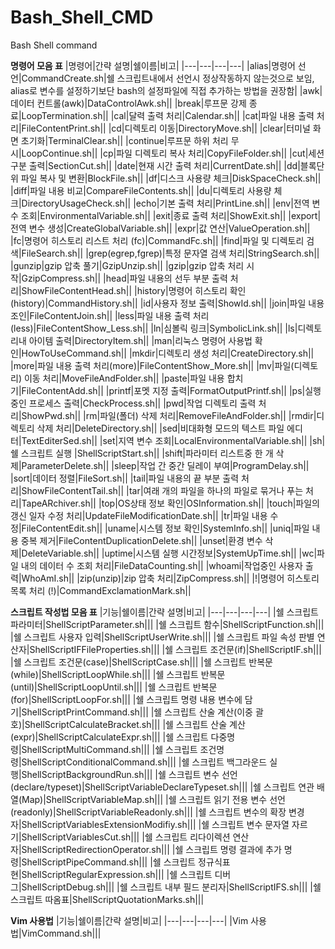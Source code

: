 # Bash_Shell_CMD
Bash Shell command

**명령어 모음 표**
|명령어|간략 설명|쉘이름|비고|
|---|---|---|---|
|alias|명령어 선언|CommandCreate.sh|쉘 스크립트내에서 선언시 정상작동하지 않는것으로 보임, alias로 변수를 설정하기보단 bash의 설정파일에 직접 추가하는 방법을 권장함|
|awk|데이터 컨트롤(awk)|DataControlAwk.sh||
|break|루프문 강제 종료|LoopTermination.sh||
|cal|달력 출력 처리|Calendar.sh||
|cat|파일 내용 출력 처리|FileContentPrint.sh||
|cd|디렉토리 이동|DirectoryMove.sh||
|clear|터미널 화면 초기화|TerminalClear.sh||
|continue|루프문 하위 처리 무시|LoopContinue.sh||
|cp|파일 디렉토리 복사 처리|CopyFileFolder.sh||
|cut|세션 구분 출력|SectionCut.sh||
|date|현재 시간 출력 처리|CurrentDate.sh||
|dd|블록단위 파일 복사 및 변환|BlockFile.sh||
|df|디스크 사용량 체크|DiskSpaceCheck.sh||
|diff|파일 내용 비교|CompareFileContents.sh||
|du|디렉토리 사용량 체크|DirectoryUsageCheck.sh||
|echo|기본 출력 처리|PrintLine.sh||
|env|전역 변수 조회|EnvironmentalVariable.sh||
|exit|종료 출력 처리|ShowExit.sh||
|export|전역 변수 생성|CreateGlobalVariable.sh||
|expr|값 연산|ValueOperation.sh||
|fc|명령어 히스토리 리스트 처리 (fc)|CommandFc.sh||
|find|파일 및 디렉토리 검색|FileSearch.sh||
|grep(egrep,fgrep)|특정 문자열 검색 처리|StringSearch.sh||
|gunzip|gzip 압축 풀기|GzipUnzip.sh||
|gzip|gzip 압축 처리 시작|GzipCompress.sh||
|head|파일 내용의 선두 부분 출력 처리|ShowFileContentHead.sh||
|history|명령어 히스토리 확인 (history)|CommandHistory.sh||
|id|사용자 정보 출력|ShowId.sh||
|join|파일 내용 조인|FileContentJoin.sh||
|less|파일 내용 출력 처리(less)|FileContentShow_Less.sh||
|ln|심볼릭 링크|SymbolicLink.sh||
|ls|디렉토리내 아이템 출력|DirectoryItem.sh||
|man|리눅스 명령어 사용법 확인|HowToUseCommand.sh||
|mkdir|디렉토리 생성 처리|CreateDirectory.sh||
|more|파일 내용 출력 처리(more)|FileContentShow_More.sh||
|mv|파일(디렉토리) 이동 처리|MoveFileAndFolder.sh||
|paste|파일 내용 합치기|FileContentAdd.sh||
|printf|포멧 지정 출력|FormatOutputPrintf.sh||
|ps|실행중인 프로세스 출력|CheckProcess.sh||
|pwd|작업 디렉토리 출력 처리|ShowPwd.sh||
|rm|파일(폴더) 삭제 처리|RemoveFileAndFolder.sh||
|rmdir|디렉토리 삭제 처리|DeleteDirectory.sh||
|sed|비대화형 모드의 텍스트 파일 에디터|TextEditerSed.sh||
|set|지역 변수 조회|LocalEnvironmentalVariable.sh||
|sh|쉘 스크립트 실행 |ShellScriptStart.sh||
|shift|파라미터 리스트중 한 개 삭제|ParameterDelete.sh||
|sleep|작업 간 중간 딜레이 부여|ProgramDelay.sh||
|sort|데이터 정렬|FileSort.sh||
|tail|파일 내용의 끝 부분 출력 처리|ShowFileContentTail.sh||
|tar|여래 개의 파일을 하나의 파일로 묶거나 푸는 처리|TapeARchiver.sh||
|top|OS상태 정보 확인|OSInformation.sh||
|touch|파일의 갱신 일자 수정 처리|UpdateFileModificationDate.sh||
|tr|파일 내용 수정|FileContentEdit.sh||
|uname|시스템 정보 확인|SystemInfo.sh||
|uniq|파일 내용 중복 제거|FileContentDuplicationDelete.sh||
|unset|환경 변수 삭제|DeleteVariable.sh||
|uptime|시스템 실행 시간정보|SystemUpTime.sh||
|wc|파일 내의 데이터 수 조회 처리|FileDataCounting.sh||
|whoami|작업중인 사용자 출력|WhoAmI.sh||
|zip(unzip)|zip 압축 처리|ZipCompress.sh||
|!|명령어 히스토리 목록 처리 (!)|CommandExclamationMark.sh||

**스크립트 작성법 모음 표**
|기능|쉘이름|간략 설명|비고|
|---|---|---|---|
|쉘 스크립트 파라미터|ShellScriptParameter.sh|||
|쉘 스크립트 함수|ShellScriptFunction.sh|||
|쉘 스크립트 사용자 입력|ShellScriptUserWrite.sh|||
|쉘 스크립트 파일 속성 판별 연산자|ShellScriptIFFileProperties.sh|||
|쉘 스크립트 조건문(if)|ShellScriptIF.sh|||
|쉘 스크립트 조건문(case)|ShellScriptCase.sh|||
|쉘 스크립트 반복문(while)|ShellScriptLoopWhile.sh|||
|쉘 스크립트 반복문(until)|ShellScriptLoopUntil.sh|||
|쉘 스크립트 반복문(for)|ShellScriptLoopFor.sh|||
|쉘 스크립트 명령 내용 변수에 담기|ShellScriptPrintCommand.sh|||
|쉘 스크립트 산술 계산(이중 괄호)|ShellScriptCalculateBracket.sh|||
|쉘 스크립트 산술 계산(expr)|ShellScriptCalculateExpr.sh|||
|쉘 스크립트 다중명령|ShellScriptMultiCommand.sh|||
|쉘 스크립트 조건명령|ShellScriptConditionalCommand.sh|||
|쉘 스크립트 백그라운드 실행|ShellScriptBackgroundRun.sh|||
|쉘 스크립트 변수 선언(declare/typeset)|ShellScriptVariableDeclareTypeset.sh|||
|쉘 스크립트 연관 배열(Map)|ShellScriptVariableMap.sh|||
|쉘 스크립트 읽기 전용 변수 선언(readonly)|ShellScriptVariableReadonly.sh|||
|쉘 스크립트 변수의 확장 변경자|ShellScriptVariablesExtensionModifiy.sh|||
|쉘 스크립트 변수 문자열 자르기|ShellScriptVariablesCut.sh|||
|쉘 스크립트 리다이렉션 연산자|ShellScriptRedirectionOperator.sh|||
|쉘 스크립트 명령 결과에 추가 명령|ShellScriptPipeCommand.sh|||
|쉘 스크립트 정규식표현|ShellScriptRegularExpression.sh|||
|쉘 스크립트 디버그|ShellScriptDebug.sh|||
|쉘 스크립트 내부 필드 분리자|ShellScriptIFS.sh|||
|쉘 스크립트 따옴표|ShellScriptQuotationMarks.sh|||

**Vim 사용법**
|기능|쉘이름|간략 설명|비고|
|---|---|---|---|
|Vim 사용법|VimCommand.sh|||